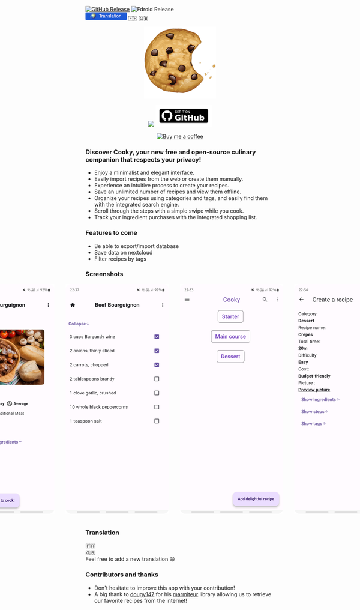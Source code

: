 [![GitHub Release](https://img.shields.io/github/release/AlbanDAVID/cooky-app.svg?logo=github)](https://github.com/AlbanDAVID/cooky-app/releases)
![Fdroid Release](https://img.shields.io/f-droid/v/com.albdav.Cooky.svg?logo=F-Droid) <br>
![Translation](https://github.com/AlbanDAVID/cooky-app/blob/main/graphics_readme/translate_image.png) :fr: :uk:


<p align="center">
  <img src="https://github.com/AlbanDAVID/cooky-app/blob/main/fastlane/metadata/android/fr-FR/images/icon.png" alt="Banner">
</p>

<div align="center">

[<img src="https://fdroid.gitlab.io/artwork/badge/get-it-on.png" width="150">](https://f-droid.org/fr/)
[<img src="https://github.com/AlbanDAVID/cooky-app/blob/main/graphics_readme/github-get-it-on.png" width="150">](https://github.com/AlbanDAVID/cooky-app/releases)

</div>

<p align="center">
  <a href="https://www.buymeacoffee.com/albdav">
    <img src="https://cdn.buymeacoffee.com/buttons/v2/default-yellow.png" alt="Buy me a coffee" style="width: 125px;">
  </a>
</p>

### Discover Cooky, your new free and open-source culinary companion that respects your privacy!
- Enjoy a minimalist and elegant interface.
- Easily import recipes from the web or create them manually.
- Experience an intuitive process to create your recipes.
- Save an unlimited number of recipes and view them offline.
- Organize your recipes using categories and tags, and easily find them with the integrated search engine.
- Scroll through the steps with a simple swipe while you cook.
- Track your ingredient purchases with the integrated shopping list.

### Features to come 
- Be able to export/import database
- Save data on nextcloud
- Filter recipes by tags


### Screenshots
<div style="display: flex; justify-content: center;">
  <img src="https://github.com/AlbanDAVID/cooky-app/blob/main/fastlane/metadata/android/en-US/images/phoneScreenshots/1.png" alt="screenshot1" style="width:275px; margin-right: 30px;">
  <img src="https://github.com/AlbanDAVID/cooky-app/blob/main/fastlane/metadata/android/en-US/images/phoneScreenshots/2.png" alt="screenshot2" style="width:275px; margin-right: 30px;"> <br>
  <img src="https://github.com/AlbanDAVID/cooky-app/blob/main/fastlane/metadata/android/en-US/images/phoneScreenshots/3.png" alt="screenshot3" style="width:275px; margin-right: 30px;">
  <img src="https://github.com/AlbanDAVID/cooky-app/blob/main/fastlane/metadata/android/en-US/images/phoneScreenshots/4.png" alt="screenshot4" style="width:275px; margin-right: 30px;">
</div>
<br>

### Translation
:fr: <br>
:uk: <br>
Feel free to add a new translation :smile:

### Contributors and thanks
 - Don't hesitate to improve this app with your contribution!
 - A big thank to [dougy147](https://github.com/dougy147) for his [marmiteur](https://pub.dev/packages/marmiteur/install) library allowing us to retrieve our favorite recipes from the internet!

